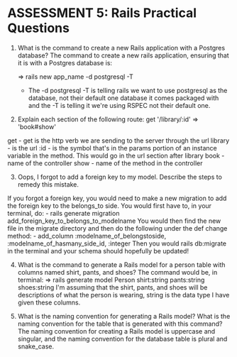 # ASSESSMENT 5: Rails Practical Questions

1. What is the command to create a new Rails application with a Postgres database?
The command to create a new rails application, ensuring that it is with a Postgres database is:

    => rails new app_name -d postgresql -T 
      - The -d postgresql -T is telling rails we want to use postgresql as the database, not their default one database it comes packaged with and the -T is telling it we're using RSPEC not their default one.


2. Explain each section of the following route:  get '/library/:id' => 'book#show'

get - get is the http verb we are sending to the server through the url
library - is the url
:id - is the symbol that's in the params portion of an instance variable in the method. This would go in the url section after library
book - name of the controller
show - name of the method in the controller

3. Oops, I forgot to add a foreign key to my model. Describe the steps to remedy this mistake.

If you forgot a foreign key, you would need to make a new migration to add the foreign key to the belongs_to side.  You would first have to, in your terminal, do:
    - rails generate migration add_foreign_key_to_belongs_to_modelname
You would then find the new file in the migrate directory and then do the following under the def change method:
    - add_column :modelname_of_belongstoside, :modelname_of_hasmany_side_id, :integer
Then you would rails db:migrate in the terminal and your schema should hopefully be updated!

4. What is the command to generate a Rails model for a person table with columns named shirt, pants, and shoes?
The command would be, in terminal:
    => rails generate model Person shirt:string pants:string shoes:string
I'm assuming that the shirt, pants, and shoes will be descriptions of what the person is wearing, string is the data type I have given these columns.

5. What is the naming convention for generating a Rails model? What is the naming convention for the table that is generated with this command?
The naming convention for creating a Rails model is uppercase and singular, and the naming convention for the database table is plural and snake_case.